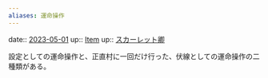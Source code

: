 ```yaml
---
aliases: 運命操作
---
```


date:: [2023-05-01](/Daily_Note/2023-05-01.md)
up:: [Item](202305011423.md)
up:: [スカーレット卿](202304262312.md)

設定としての運命操作と、正直村に一回だけ行った、伏線としての運命操作の二種類がある。


